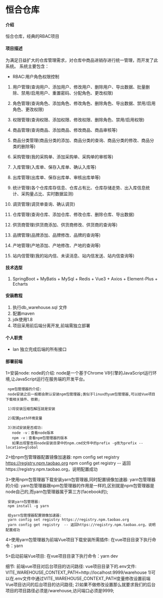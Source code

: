 # 恒合仓库

#### 介绍
恒合仓库，经典的RBAC项目 

#### 项目描述
为满足日益扩大的仓库管理需求，对仓库中商品进销存进行统一管理，而开发了此系统。
系统主要包含：
- RBAC:用户角色权限控制

1. 用户管理(查询用户、添加用户、修改用户、删除用户、导出数据、批量删除、禁用/启用用户、重置密码、分配角色、更改权限)
2. 角色管理(查询角色、添加角色、修改角色、删除角色、导出数据、禁用/启用角色、更改权限)
3. 权限管理(查询权限、添加权限、修改权限、删除角色、禁用/启用权限)

4. 商品管理(查询商品、添加商品、修改商品、商品审核等)
5. 商品分类管理(商品分类的添加、商品分类的查询、商品分类的修改、商品分类的删除等)
6. 采购管理(我的采购单、添加采购单、采购单的审核等)
7. 入库管理(入库单、保存入库单、确认入库等)
8. 出库管理(出库单、保存出库单、审核出库单等)
9. 统计管理(各个仓库库存信息、仓库占有比、仓库存储走势、出入库信息统计、采购量占比、实时数据监测)
10. 调货管理(调货单查询、确认调货)
11. 仓库管理(查询仓库、添加仓库、修改仓库、删除仓库、导出数据)
12. 供货商管理(供货商添加、供货商修改、供货商的查询等)
13. 品牌管理(品牌添加、品牌修改、品牌的查询等)
14. 产地管理(产地添加、产地修改、产地的查询等)
15. 站内信管理(我的站内信、未读消息、站内信发送、站内信查询等)

#### 技术选型

1. SpringBoot + MyBatis + MySql + Redis + Vue3 + Axios + Element-Plus + Echarts


#### 安装教程

1.  执行db_warehouse.sql 文件
2.  配置maven
3.  jdk使用1.8
4.  项目采用前后端分离开发,前端需独立部署

#### 个人职责
- Ian 独立完成后端的所有接口

#### 部署前端
1>安装node:
node的介绍:
node是一个基于Chrome V8引擎的JavaScript运行环境,让JavaScript运行在服务端的开发平台。

     npm包管理器的介绍:
     node安装之后一般都会默认安装npm包管理器;类似于linux的yum包管理器,可以给Vue项目下载相关插件、依赖;

     1)将安装压缩包解压就是安装

     2)配置path环境变量

     3)测试安装是否成功:
       node -v：查看node版本
       npm -v：查看npm包管理器的版本
       如果出现警告将node安装目录中的npm.cmd文件中的prefix -g改为prefix --location=global

2>给npm包管理器配置镜像加速器:
npm config set registry https://registry.npm.taobao.org
npm config get registry  -- 返回https://registry.npm.taobao.org，说明配置成功

3>使用npm包管理器下载安装yarn包管理器,同时配置镜像加速器:
yarn包管理器的介绍:
yarn包管理器跟npm包管理器的作用是一样的,区别就是npm包管理器是node自己的,而yarn包管理器属于第三方(facebook的);

     安装yarn包管理器:
     npm install -g yarn

     给yarn包管理器配置镜像加速器:
     yarn config set registry https://registry.npm.taobao.org 
     yarn config get registry  -- 返回https://registry.npm.taobao.org，说明配置成功

4>使用yarn包管理器为前端Vue项目下载安装所需插件:
在vue项目目录下执行命令：yarn

5>启动前端Vue项目:
在vue项目目录下执行命令：yarn dev

细节:
前端vue项目对后台项目的访问路径:
vue项目目录下的.env文件:
VITE_WAREHOUSE_CONTEXT_PATH=http://localhost:9999/warehouse
1)可以在.env文件中通过VITE_WAREHOUSE_CONTEXT_PATH变量修改设置前端Vue项目访问的后台项目的访问路径;
2)如果不做修改设置那么就要求我们的后台项目的项目路径必须是/warehouse,访问端口必须是9999;
